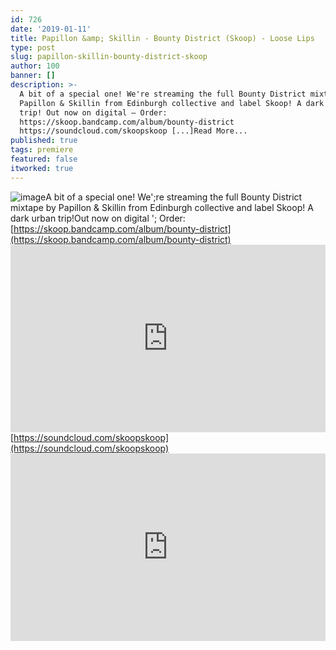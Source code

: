 ```yaml
---
id: 726
date: '2019-01-11'
title: Papillon &amp; Skillin - Bounty District (Skoop) - Loose Lips
type: post
slug: papillon-skillin-bounty-district-skoop
author: 100
banner: []
description: >-
  A bit of a special one! We're streaming the full Bounty District mixtape by
  Papillon & Skillin from Edinburgh collective and label Skoop! A dark urban
  trip! Out now on digital – Order:
  https://skoop.bandcamp.com/album/bounty-district
  https://soundcloud.com/skoopskoop [...]Read More...
published: true
tags: premiere
featured: false
itworked: true
---
```

![image](../undefined)A bit of a special one! We';re streaming the full Bounty District mixtape by Papillon & Skillin from Edinburgh collective and label Skoop! A dark urban trip!Out now on digital '; Order: [https://skoop.bandcamp.com/album/bounty-district](https://skoop.bandcamp.com/album/bounty-district)<iframe width='100%' height='300' scrolling='no' frameborder='no' allow='autoplay' src='https://w.soundcloud.com/player/?url=https%3A//api.soundcloud.com/tracks/557285598&color=%23ff5500&auto_play=false&hide_related=false&show_comments=true&show_user=true&show_reposts=false&show_teaser=true'></iframe>[https://soundcloud.com/skoopskoop](https://soundcloud.com/skoopskoop)<iframe width='100%' height='300' scrolling='no' frameborder='no' allow='autoplay' src='https://www.youtube.com/embed/koMRMH7fUs0'></iframe>